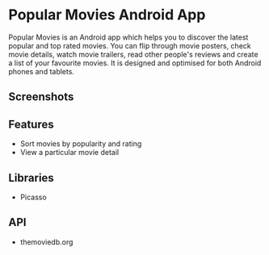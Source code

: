 # Popular Movies Android App

Popular Movies is an Android app which helps you to discover the latest popular and top rated movies. You can flip through movie posters, check movie details, watch movie trailers, read other people's reviews and create a list of your favourite movies. It is designed and optimised for both Android phones and tablets. 

## Screenshots

## Features

* Sort movies by popularity and rating
* View a particular movie detail

## Libraries

* Picasso

## API

* themoviedb.org
